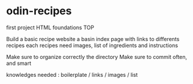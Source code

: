 # odin-recipes
first project HTML foundations TOP

Build a basic recipe website
a basin index page with links to differents recipes
each recipes need images, list of ingredients and instructions

Make sure to organize correctly the directory 
Make sure to commit often, and smart


knowledges needed : boilerplate / links / images / list
